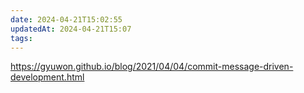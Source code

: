 ```yaml
---
date: 2024-04-21T15:02:55
updatedAt: 2024-04-21T15:07
tags: 
---
```

https://gyuwon.github.io/blog/2021/04/04/commit-message-driven-development.html